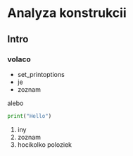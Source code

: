 # Analyza konstrukcii
## Intro
### volaco
* set_printoptions
* je
* zoznam

alebo

```python
print("Hello")
```

1. iny
1. zoznam
1. hocikolko poloziek
